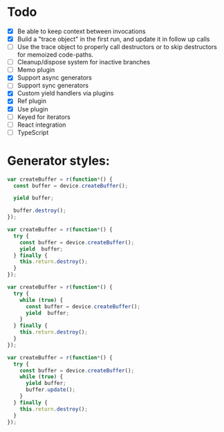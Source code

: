 # Todo
 - [x] Be able to keep context between invocations
 - [x] Build a "trace object" in the first run, and update it in follow up calls
 - [ ] Use the trace object to properly call destructors or to skip destructors for memoized code-paths. 
 - [ ] Cleanup/dispose system for inactive branches 
 - [ ] Memo plugin
 - [x] Support async generators
 - [ ] Support sync generators
 - [x] Custom yield handlers via plugins
 - [x] Ref plugin
 - [x] Use plugin
 - [ ] Keyed for iterators
 - [ ] React integration
 - [ ] TypeScript

# Generator styles:

```js
var createBuffer = r(function*() {
  const buffer = device.createBuffer();

  yield buffer;

  buffer.destroy();
});

var createBuffer = r(function*() {
  try {
    const buffer = device.createBuffer();
    yield  buffer;
  } finally {
    this.return.destroy();
  }
});

var createBuffer = r(function*() {
  try {
    while (true) {
      const buffer = device.createBuffer();
      yield  buffer;
    }
  } finally {
    this.return.destroy();
  }
});

var createBuffer = r(function*() {
  try {
    const buffer = device.createBuffer();
    while (true) {
      yield buffer;
      buffer.update();
    }
  } finally {
    this.return.destroy();
  }
});

```